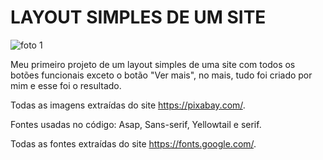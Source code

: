 # LAYOUT SIMPLES DE UM SITE

![foto 1](https://user-images.githubusercontent.com/101402102/163483129-0a920c91-26bd-442c-b6ef-c581467f1649.PNG)

Meu primeiro projeto de um layout simples de uma site com todos os botões funcionais exceto o botão "Ver mais", no mais, tudo foi criado por mim e esse foi o resultado.

Todas as imagens extraídas do site https://pixabay.com/.

Fontes usadas no código: Asap, Sans-serif, Yellowtail e serif.

Todas as fontes extraídas do site https://fonts.google.com/.
